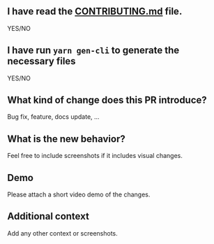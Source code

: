 ## I have read the [CONTRIBUTING.md](https://github.com/pqoqubbw/icons/blob/main/CONTRIBUTING.md) file.

YES/NO

## I have run `yarn gen-cli` to generate the necessary files

YES/NO

## What kind of change does this PR introduce?

Bug fix, feature, docs update, ...

## What is the new behavior?

Feel free to include screenshots if it includes visual changes.

## Demo

Please attach a short video demo of the changes.

## Additional context

Add any other context or screenshots.
